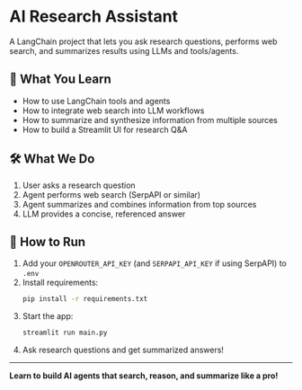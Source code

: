 # AI Research Assistant

A LangChain project that lets you ask research questions, performs web search, and summarizes results using LLMs and tools/agents.

## 🚀 What You Learn
- How to use LangChain tools and agents
- How to integrate web search into LLM workflows
- How to summarize and synthesize information from multiple sources
- How to build a Streamlit UI for research Q&A

## 🛠️ What We Do
1. User asks a research question
2. Agent performs web search (SerpAPI or similar)
3. Agent summarizes and combines information from top sources
4. LLM provides a concise, referenced answer

## 📝 How to Run
1. Add your `OPENROUTER_API_KEY` (and `SERPAPI_API_KEY` if using SerpAPI) to `.env`
2. Install requirements:
   ```bash
   pip install -r requirements.txt
   ```
3. Start the app:
   ```bash
   streamlit run main.py
   ```
4. Ask research questions and get summarized answers!

---

**Learn to build AI agents that search, reason, and summarize like a pro!**
